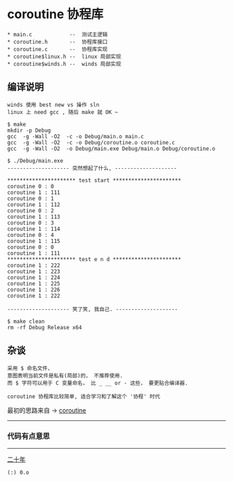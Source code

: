 # coroutine 协程库

    * main.c            --  测试主逻辑
    * coroutine.h       --  协程库接口
    * coroutine.c       --  协程库实现
    * coroutine$linux.h --  linux 局部实现
    * coroutine$winds.h --  winds 局部实现

## 编译说明

    winds 使用 best new vs 操作 sln
    linux 上 need gcc , 随后 make 就 OK ~

```
$ make
mkdir -p Debug
gcc  -g -Wall -O2  -c -o Debug/main.o main.c
gcc  -g -Wall -O2  -c -o Debug/coroutine.o coroutine.c
gcc  -g -Wall -O2  -o Debug/main.exe Debug/main.o Debug/coroutine.o

$ ./Debug/main.exe
-------------------- 突然想起了什么, --------------------

********************** test start **********************
coroutine 0 : 0
coroutine 1 : 111
coroutine 0 : 1
coroutine 1 : 112
coroutine 0 : 2
coroutine 1 : 113
coroutine 0 : 3
coroutine 1 : 114
coroutine 0 : 4
coroutine 1 : 115
coroutine 0 : 0
coroutine 1 : 111
********************** test e n d **********************
coroutine 1 : 222
coroutine 1 : 223
coroutine 1 : 224
coroutine 1 : 225
coroutine 1 : 226
coroutine 1 : 222

-------------------- 笑了笑, 我自己. --------------------

$ make clean
rm -rf Debug Release x64
```  

## 杂谈

    采用 $ 命名文件，
    意图表明当前文件是私有(局部)的， 不推荐使用.
    而 $ 字符可以用于 C 变量命名， 比 _ __ or - 这些， 要更贴合编译器.
    
    coroutine 协程库比较简单, 适合学习和了解这个 '协程' 时代

最初的思路来自 -> [coroutine](https://github.com/cloudwu/coroutine)

***

### 代码有点意思

***

[二十年](http://music.163.com/m/song?id=193108)

    (:) 0.o 